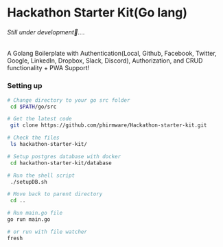 # Hackathon Starter Kit(Go lang)
###### Still under development👷....

A Golang Boilerplate with Authentication(Local, Github, Facebook, Twitter, Google, LinkedIn, Dropbox, Slack, Discord), Authorization, and CRUD functionality + PWA Support!

### Setting up
```bash
# Change directory to your go src folder
 cd $PATH/go/src

# Get the latest code
 git clone https://github.com/phirmware/Hackathon-starter-kit.git

# Check the files
 ls hackathon-starter-kit/

# Setup postgres database with docker
 cd hackathon-starter-kit/database

# Run the shell script
 ./setupDB.sh

# Move back to parent directory
 cd ..

# Run main.go file
go run main.go

# or run with file watcher
fresh

```